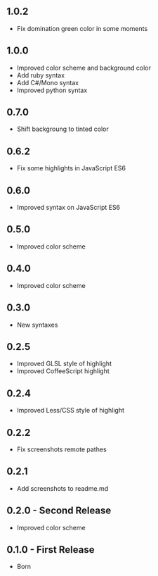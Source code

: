 ## 1.0.2
* Fix domination green color in some moments

## 1.0.0
* Improved color scheme and background color
* Add ruby syntax
* Add C#/Mono syntax
* Improved python syntax

## 0.7.0
* Shift backgroung to tinted color

## 0.6.2
* Fix some highlights in JavaScript ES6

## 0.6.0
* Improved syntax on JavaScript ES6

## 0.5.0
* Improved color scheme

## 0.4.0
* Improved color scheme

## 0.3.0
* New syntaxes

## 0.2.5
* Improved GLSL style of highlight
* Improved CoffeeScript highlight

## 0.2.4
* Improved Less/CSS style of highlight

## 0.2.2
* Fix screenshots remote pathes

## 0.2.1
* Add screenshots to readme.md

## 0.2.0 - Second Release
* Improved color scheme

## 0.1.0 - First Release
* Born
